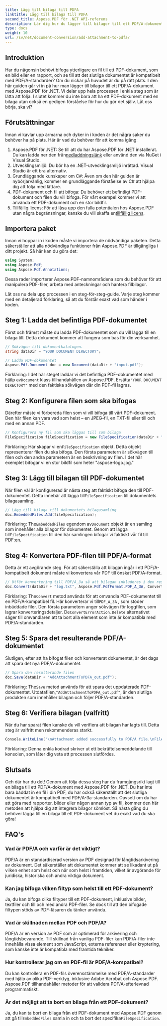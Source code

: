 ```yaml
---
title: Lägg till bilaga till PDFA
linktitle: Lägg till bilaga till PDFA
second_title: Aspose.PDF för .NET API-referens
description: Lär dig hur du lägger till bilagor till ett PDF/A-dokument med Aspose.PDF för .NET med denna steg-för-steg-guide.
type: docs
weight: 10
url: /sv/net/document-conversion/add-attachment-to-pdfa/
---
```

## Introduktion

Har du någonsin behövt bifoga ytterligare en fil till ett PDF-dokument, som en bild eller en rapport, och se till att det slutliga dokumentet är kompatibelt med PDF/A-standarder? Om du nickar på huvudet är du på rätt plats. I den här guiden går vi in på hur man lägger till bilagor till ett PDF/A-dokument med Aspose.PDF för .NET. Vi delar upp hela processen i enkla steg som är lätta att följa. I slutet kommer du inte bara att ha ett PDF-dokument med en bilaga utan också en gedigen förståelse för hur du gör det själv. Låt oss börja, ska vi?

## Förutsättningar

Innan vi kavlar upp ärmarna och dyker in i koden är det några saker du behöver ha på plats. Här är vad du behöver för att komma igång:

1.  Aspose.PDF för .NET: Se till att du har Aspose.PDF för .NET installerat. Du kan ladda ner den från[nedladdningslänk](https://releases.aspose.com/pdf/net/) eller använd den via NuGet i Visual Studio.
2. Utvecklingsmiljö: Du bör ha en .NET-utvecklingsmiljö inrättad. Visual Studio är ett bra alternativ.
3. Grundläggande kunskaper om C#: Även om den här guiden är nybörjarvänlig, kommer en grundläggande förståelse av C# att hjälpa dig att följa med lättare.
4. PDF-dokument och fil att bifoga: Du behöver ett befintligt PDF-dokument och filen du vill bifoga. För vårt exempel kommer vi att använda ett PDF-dokument och en stor bildfil.
5.  Tillfällig licens: För att låsa upp den fulla potentialen hos Aspose.PDF utan några begränsningar, kanske du vill skaffa en[tillfällig licens](https://purchase.aspose.com/temporary-license/).

## Importera paket

Innan vi hoppar in i koden måste vi importera de nödvändiga paketen. Detta säkerställer att alla nödvändiga funktioner från Aspose.PDF är tillgängliga i ditt projekt. Så här kan du göra det:

```csharp
using System;
using Aspose.Pdf;
using Aspose.Pdf.Annotations;
```

Dessa rader importerar Aspose.PDF-namnområdena som du behöver för att manipulera PDF-filer, arbeta med anteckningar och hantera filbilagor.

Låt oss nu dela upp processen i en steg-för-steg-guide. Varje steg kommer med en detaljerad förklaring, så att du förstår exakt vad som händer i koden.

## Steg 1: Ladda det befintliga PDF-dokumentet

Först och främst måste du ladda PDF-dokumentet som du vill lägga till en bilaga till. Detta dokument kommer att fungera som bas för din verksamhet.

```csharp
// Sökvägen till dokumentkatalogen.
string dataDir = "YOUR DOCUMENT DIRECTORY";

// Ladda PDF-dokumentet
Aspose.Pdf.Document doc = new Document(dataDir + "input.pdf");
```

 Förklaring: I det här steget laddar vi det befintliga PDF-dokumentet med hjälp av`Document` klass tillhandahållen av Aspose.PDF. Ersätta`"YOUR DOCUMENT DIRECTORY"` med den faktiska sökvägen där din PDF-fil lagras.

## Steg 2: Konfigurera filen som ska bifogas

Därefter måste vi förbereda filen som vi vill bifoga till vårt PDF-dokument. Den här filen kan vara vad som helst – en JPEG-fil, en TXT-fil eller till och med en annan PDF.

```csharp
// Konfigurera ny fil som ska läggas till som bilaga
FileSpecification fileSpecification = new FileSpecification(dataDir + "aspose-logo.jpg", "Large Image file");
```

 Förklaring: Här skapar vi en`FileSpecification` objekt. Detta objekt representerar filen du ska bifoga. Den första parametern är sökvägen till filen och den andra parametern är en beskrivning av filen. I det här exemplet bifogar vi en stor bildfil som heter "aspose-logo.jpg."

## Steg 3: Lägg till bilagan till PDF-dokumentet

 När filen väl är konfigurerad är nästa steg att faktiskt bifoga den till PDF-dokumentet. Detta innebär att lägga till`FileSpecification` till dokumentets bilagasamling.

```csharp
// Lägg till bilaga till dokumentets bilagasamling
doc.EmbeddedFiles.Add(fileSpecification);
```

 Förklaring: The`EmbeddedFiles` egendom av`Document` objekt är en samling som innehåller alla bilagor för dokumentet. Genom att lägga till`FileSpecification` till den här samlingen bifogar vi faktiskt vår fil till PDF:en.

## Steg 4: Konvertera PDF-filen till PDF/A-format

Detta är ett avgörande steg. För att säkerställa att bilagan ingår i ett PDF/A-kompatibelt dokument måste vi konvertera vår PDF till önskat PDF/A-format.

```csharp
// Utför konvertering till PDF/A_3a så att bilagan inkluderas i den resulterande filen
doc.Convert(dataDir + "log.txt", Aspose.Pdf.PdfFormat.PDF_A_3A, ConvertErrorAction.Delete);
```

 Förklaring: The`Convert` metod används för att omvandla PDF-dokumentet till en PDF/A-kompatibel fil. Här konverterar vi till`PDF_A_3A` , som stöder inbäddade filer. Den första parametern anger sökvägen för loggfilen, som lagrar konverteringsdetaljer. De`ConvertErrorAction.Delete` alternativet säger till omvandlaren att ta bort alla element som inte är kompatibla med PDF/A-standarden.

## Steg 5: Spara det resulterande PDF/A-dokumentet

Slutligen, efter att ha bifogat filen och konverterat dokumentet, är det dags att spara det nya PDF/A-dokumentet.

```csharp
// Spara den resulterande filen
doc.Save(dataDir + "AddAttachmentToPDFA_out.pdf");
```

 Förklaring: The`Save` metod används för att spara det uppdaterade PDF-dokumentet. Utdatafilen,`"AddAttachmentToPDFA_out.pdf"`, är den slutliga produkten som innehåller bilagan och följer PDF/A-standarden.

## Steg 6: Verifiera bilagan (valfritt)

När du har sparat filen kanske du vill verifiera att bilagan har lagts till. Detta steg är valfritt men rekommenderas starkt.

```csharp
Console.WriteLine("\nAttachment added successfully to PDF/A file.\nFile saved at " + dataDir);
```

Förklaring: Denna enkla kodrad skriver ut ett bekräftelsemeddelande till konsolen, som låter dig veta att processen slutfördes.

## Slutsats

Och där har du det! Genom att följa dessa steg har du framgångsrikt lagt till en bilaga till ett PDF/A-dokument med Aspose.PDF för .NET. Du har inte bara bäddat in en fil i din PDF, du har också säkerställt att det slutliga dokumentet är kompatibelt med PDF/A-3a-standarden. Oavsett om du har att göra med rapporter, bilder eller någon annan typ av fil, kommer den här metoden att hjälpa dig att integrera bilagor sömlöst. Så nästa gång du behöver lägga till en bilaga till ett PDF-dokument vet du exakt vad du ska göra!

## FAQ's

### Vad är PDF/A och varför är det viktigt?  
PDF/A är en standardiserad version av PDF designad för långtidsarkivering av dokument. Det säkerställer att dokumentet kommer att se likadant ut på vilken enhet som helst och när som helst i framtiden, vilket är avgörande för juridiska, historiska och andra viktiga dokument.

### Kan jag bifoga vilken filtyp som helst till ett PDF-dokument?  
Ja, du kan bifoga olika filtyper till ett PDF-dokument, inklusive bilder, textfiler och till och med andra PDF-filer. Se dock till att den bifogade filtypen stöds av PDF-läsaren du tänker använda.

### Vad är skillnaden mellan PDF och PDF/A?  
PDF/A är en version av PDF som är optimerad för arkivering och långtidsbevarande. Till skillnad från vanliga PDF-filer kan PDF/A-filer inte innehålla vissa element som JavaScript, externa referenser eller kryptering, som kanske inte är kompatibla med framtida tekniker.

### Hur kontrollerar jag om en PDF-fil är PDF/A-kompatibel?  
Du kan kontrollera en PDF-fils överensstämmelse med PDF/A-standarder med hjälp av olika PDF-verktyg, inklusive Adobe Acrobat och Aspose.PDF. Aspose.PDF tillhandahåller metoder för att validera PDF/A-efterlevnad programmatiskt.

### Är det möjligt att ta bort en bilaga från ett PDF-dokument?  
 Ja, du kan ta bort en bilaga från ett PDF-dokument med Aspose.PDF genom att gå till`EmbeddedFiles` samla in och ta bort det specifika`FileSpecification`.